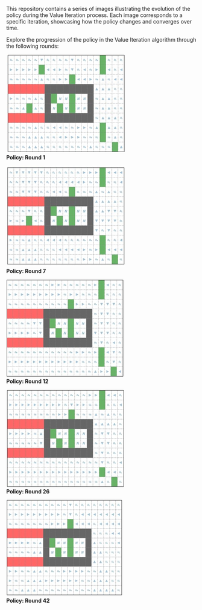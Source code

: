 This repository contains a series of images illustrating the evolution of the policy during the Value Iteration process. Each image corresponds to a specific iteration, showcasing how the policy changes and converges over time.

Explore the progression of the policy in the Value Iteration algorithm through the following rounds:

![Policy Round 1](images/policy-round-1.jpg "Policy Round 1")<br>
**Policy: Round 1**

![Policy Round 7](images/policy-round-7.jpg "Policy Round 7")<br>
**Policy: Round 7**

![Policy Round 12](images/policy-round-12.jpg "Policy Round 12")<br>
**Policy: Round 12**

![Policy Round 26](images/policy-round-26.jpg "Policy Round 26")<br>
**Policy: Round 26**

![Policy Round 42](images/policy-round-42.jpg "Policy Round 42")<br>
**Policy: Round 42**
